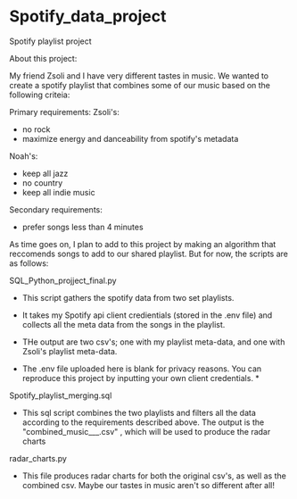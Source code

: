 # Spotify_data_project
 Spotify playlist project

About this project:

My friend Zsoli and I have very different tastes in music. We wanted to create a spotify playlist that combines
some of our music based on the following criteia:

Primary requirements:
Zsoli's:
- no rock
- maximize energy and danceability from spotify's metadata

Noah's: 
- keep all jazz
- no country
- keep all indie music

Secondary requirements:
- prefer songs less than 4 minutes

As time goes on, I plan to add to this project by making an algorithm that reccomends songs to add to our shared playlist. But for now, the scripts are as follows:

SQL_Python_projject_final.py
- This script gathers the spotify data from two set playlists.
- It takes my Spotify api client credientials (stored in the .env file) and collects all the meta data from the songs in the playlist.
- THe output are two csv's; one with my playlist meta-data, and one with Zsoli's playlist meta-data.

- The .env file uploaded here is blank for privacy reasons. You can reproduce this project by inputting your own client credentials. *


Spotify_playlist_merging.sql
- This sql script combines the two playlists and filters all the data according to the requirements described above. The output is the 
"combined_music___.csv" , which will be used to produce the radar charts

radar_charts.py
- This file produces radar charts for both the original csv's, as well as the combined csv. Maybe our tastes in music aren't so different after all!





